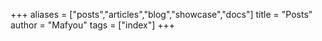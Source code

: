 +++
aliases = ["posts","articles","blog","showcase","docs"]
title = "Posts"
author = "Mafyou"
tags = ["index"]
+++
